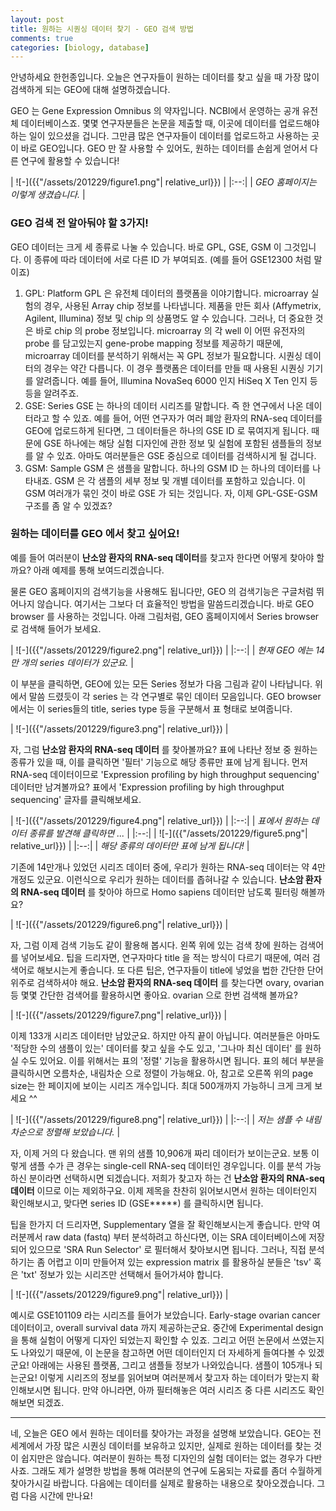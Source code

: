 ```yaml
---
layout: post
title: 원하는 시퀀싱 데이터 찾기 - GEO 검색 방법
comments: true
categories: [biology, database]
---
```

안녕하세요 한헌종입니다.
오늘은 연구자들이 원하는 데이터를 찾고 싶을 때 가장 많이 검색하게 되는 GEO에 대해 설명하겠습니다.

GEO 는 Gene Expression Omnibus 의 약자입니다.
NCBI에서 운영하는 공개 유전체 데이터베이스죠.
몇몇 연구자분들은 논문을 제출할 때, 이곳에 데이터를 업로드해야 하는 일이 있으셨을 겁니다.
그만큼 많은 연구자들이 데이터를 업로드하고 사용하는 곳이 바로 GEO입니다.
GEO 만 잘 사용할 수 있어도, 원하는 데이터를 손쉽게 얻어서 다른 연구에 활용할 수 있습니다!

| ![-]({{"/assets/201229/figure1.png"| relative_url}}) | 
|:--:| 
| *GEO 홈페이지는 이렇게 생겼습니다.* |

### GEO 검색 전 알아둬야 할 3가지!
GEO 데이터는 크게 세 종류로 나눌 수 있습니다.
바로 GPL, GSE, GSM 이 그것입니다.
이 종류에 따라 데이터에 서로 다른 ID 가 부여되죠. (예를 들어 GSE12300 처럼 말이죠)

1. GPL: Platform
    GPL 은 유전체 데이터의 플랫폼을 이야기합니다.
    microarray 실험의 경우, 사용된 Array chip 정보를 나타냅니다.
    제품을 만든 회사 (Affymetrix, Agilent, Illumina) 정보 및 chip 의 상품명도 알 수 있습니다.
    그러나, 더 중요한 것은 바로 chip 의 probe 정보입니다.
    microarray 의 각 well 이 어떤 유전자의 probe 를 담고있는지 gene-probe mapping 정보를 제공하기 때문에, microarray 데이터를 분석하기 위해서는 꼭 GPL 정보가 필요합니다.
    시퀀싱 데이터의 경우는 약간 다릅니다.
    이 경우 플랫폼은 데이터를 만들 때 사용된 시퀀싱 기기를 알려줍니다.
    예를 들어, Illumina NovaSeq 6000 인지 HiSeq X Ten 인지 등등을 알려주죠.
1. GSE: Series
    GSE 는 하나의 데이터 시리즈를 말합니다.
    즉 한 연구에서 나온 데이터라고 할 수 있죠.
    예를 들어, 어떤 연구자가 여러 폐암 환자의 RNA-seq 데이터를 GEO에 업로드하게 된다면, 그 데이터들은 하나의 GSE ID 로 묶여지게 됩니다.
    때문에 GSE 하나에는 해당 실험 디자인에 관한 정보 및 실험에 포함된 샘플들의 정보를 알 수 있죠.
    아마도 여러분들은 GSE 중심으로 데이터를 검색하시게 될 겁니다.
1. GSM: Sample
    GSM 은 샘플을 말합니다.
    하나의 GSM ID 는 하나의 데이터를 나타내죠.
    GSM 은 각 샘플의 세부 정보 및 개별 데이터를 포함하고 있습니다.
    이 GSM 여러개가 묶인 것이 바로 GSE 가 되는 것입니다.
자, 이제 GPL-GSE-GSM 구조를 좀 알 수 있겠죠?

### 원하는 데이터를 GEO 에서 찾고 싶어요!
예를 들어 여러분이 **난소암 환자의 RNA-seq 데이터**를 찾고자 한다면 어떻게 찾아야 할까요?
아래 예제를 통해 보여드리겠습니다.

물론 GEO 홈페이지의 검색기능을 사용해도 됩니다만, GEO 의 검색기능은 구글처럼 뛰어나지 않습니다.
여기서는 그보다 더 효율적인 방법을 말씀드리겠습니다.
바로 GEO browser 를 사용하는 것입니다.
아래 그림처럼, GEO 홈페이지에서 Series browser 로 검색해 들어가 보세요.

| ![-]({{"/assets/201229/figure2.png"| relative_url}}) | 
|:--:| 
| *현재 GEO 에는 14만 개의 series 데이터가 있군요.* |

이 부분을 클릭하면, GEO에 있는 모든 Series 정보가 다음 그림과 같이 나타납니다.
위에서 말씀 드렸듯이 각 series 는 각 연구별로 묶인 데이터 모음입니다.
GEO browser 에서는 이 series들의 title, series type 등을 구분해서 표 형태로 보여줍니다.

| ![-]({{"/assets/201229/figure3.png"| relative_url}}) | 

자, 그럼 **난소암 환자의 RNA-seq 데이터** 를 찾아볼까요?
표에 나타난 정보 중 원하는 종류가 있을 때, 이를 클릭하면 '필터' 기능으로 해당 종류만 표에 남게 됩니다.
먼저 RNA-seq 데이터이므로 'Expression profiling by high throughput sequencing' 데이터만 남겨볼까요?
표에서 'Expression profiling by high throughput sequencing' 글자를 클릭해보세요.

| ![-]({{"/assets/201229/figure4.png"| relative_url}}) | 
|:--:| 
| *표에서 원하는 데이터 종류를 발견해 클릭하면 ...* |
|:--:| 
| ![-]({{"/assets/201229/figure5.png"| relative_url}}) | 
|:--:| 
| *해당 종류의 데이터만 표에 남게 됩니다!* |

기존에 14만개나 있었던 시리즈 데이터 중에, 우리가 원하는 RNA-seq 데이터는 약 4만개정도 있군요.
이런식으로 우리가 원하는 데이터를 좁혀나갈 수 있습니다.
**난소암 환자의 RNA-seq 데이터** 를 찾아야 하므로 Homo sapiens 데이터만 남도록 필터링 해볼까요?

| ![-]({{"/assets/201229/figure6.png"| relative_url}}) | 

자, 그럼 이제 검색 기능도 같이 활용해 봅시다.
왼쪽 위에 있는 검색 창에 원하는 검색어를 넣어보세요.
팁을 드리자면, 연구자마다 title 을 적는 방식이 다르기 때문에, 여러 검색어로 해보시는게 좋습니다.
또 다른 팁은, 연구자들이 title에 넣었을 법한 간단한 단어 위주로 검색하셔야 해요.
**난소암 환자의 RNA-seq 데이터** 를 찾는다면 ovary, ovarian 등 몇몇 간단한 검색어를 활용하시면 좋아요.
ovarian 으로 한번 검색해 볼까요?

| ![-]({{"/assets/201229/figure7.png"| relative_url}}) | 

이제 133개 시리즈 데이터만 남았군요. 
하지만 아직 끝이 아닙니다.
여러분들은 아마도 '적당한 수의 샘플이 있는' 데이터를 찾고 싶을 수도 있고, '그나마 최신 데이터' 를 원하실 수도 있어요.
이를 위해서는 표의 '정렬' 기능을 활용하시면 됩니다.
표의 헤더 부분을 클릭하시면 오름차순, 내림차순 으로 정렬이 가능해요.
아, 참고로 오른쪽 위의 page size는 한 페이지에 보이는 시리즈 개수입니다.
최대 500개까지 가능하니 크게 크게 보세요 ^^

| ![-]({{"/assets/201229/figure8.png"| relative_url}}) | 
|:--:| 
| *저는 샘플 수 내림차순으로 정렬해 보았습니다.* |

자, 이제 거의 다 왔습니다.
맨 위의 샘플 10,906개 짜리 데이터가 보이는군요.
보통 이렇게 샘플 수가 큰 경우는 single-cell RNA-seq 데이터인 경우입니다.
이를 분석 가능하신 분이라면 선택하시면 되겠습니다.
저희가 찾고자 하는 건 **난소암 환자의 RNA-seq 데이터** 이므로 이는 제외하구요.
이제 제목을 찬찬히 읽어보시면서 원하는 데이터인지 확인해보시고, 맞다면 series ID (GSE*****) 를 클릭하시면 됩니다.

팁을 한가지 더 드리자면, Supplementary 열을 잘 확인해보시는게 좋습니다.
만약 여러분께서 raw data (fastq) 부터 분석하려고 하신다면, 이는 SRA 데이터베이스에 저장되어 있으므로 'SRA Run Selector' 로 필터해서 찾아보시면 됩니다.
그러나, 직접 분석하기는 좀 어렵고 이미 만들어져 있는 expression matrix 를 활용하실 분들은 'tsv' 혹은 'txt' 정보가 있는 시리즈만 선택해서 들어가셔야 합니다.


| ![-]({{"/assets/201229/figure9.png"| relative_url}}) | 

예시로 GSE101109 라는 시리즈를 들어가 보았습니다.
Early-stage ovarian cancer 데이터이고, overall survival data 까지 제공하는군요.
중간에 Experimental design 을 통해 실험이 어떻게 디자인 되었는지 확인할 수 있죠.
그리고 어떤 논문에서 쓰였는지도 나와있기 때문에, 이 논문을 참고하면 어떤 데이터인지 더 자세하게 들여다볼 수 있겠군요!
아래에는 사용된 플랫폼, 그리고 샘플들 정보가 나와있습니다. 샘플이 105개나 되는군요!
이렇게 시리즈의 정보를 읽어보며 여러분께서 찾고자 하는 데이터가 맞는지 확인해보시면 됩니다.
만약 아니라면, 아까 필터해놓은 여러 시리즈 중 다른 시리즈도 확인해보면 되겠죠.

---

네, 오늘은 GEO 에서 원하는 데이터를 찾아가는 과정을 설명해 보았습니다.
GEO는 전 세계에서 가장 많은 시퀀싱 데이터를 보유하고 있지만, 실제로 원하는 데이터를 찾는 것이 쉽지만은 않습니다.
여러분이 원하는 특정 디자인의 실험 데이터는 없는 경우가 다반사죠.
그래도 제가 설명한 방법을 통해 여러분의 연구에 도움되는 자료를 좀더 수월하게 찾아가시길 바랍니다.
다음에는 데이터를 실제로 활용하는 내용으로 찾아오겠습니다.
그럼 다음 시간에 만나요!